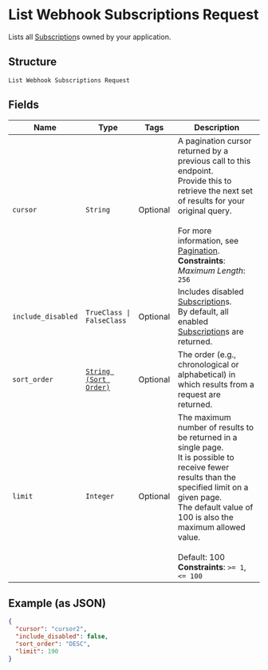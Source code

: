 
# List Webhook Subscriptions Request

Lists all [Subscription](../../doc/models/webhook-subscription.md)s owned by your application.

## Structure

`List Webhook Subscriptions Request`

## Fields

| Name | Type | Tags | Description |
|  --- | --- | --- | --- |
| `cursor` | `String` | Optional | A pagination cursor returned by a previous call to this endpoint.<br>Provide this to retrieve the next set of results for your original query.<br><br>For more information, see [Pagination](https://developer.squareup.com/docs/build-basics/common-api-patterns/pagination).<br>**Constraints**: *Maximum Length*: `256` |
| `include_disabled` | `TrueClass \| FalseClass` | Optional | Includes disabled [Subscription](entity:WebhookSubscription)s.<br>By default, all enabled [Subscription](entity:WebhookSubscription)s are returned. |
| `sort_order` | [`String (Sort Order)`](../../doc/models/sort-order.md) | Optional | The order (e.g., chronological or alphabetical) in which results from a request are returned. |
| `limit` | `Integer` | Optional | The maximum number of results to be returned in a single page.<br>It is possible to receive fewer results than the specified limit on a given page.<br>The default value of 100 is also the maximum allowed value.<br><br>Default: 100<br>**Constraints**: `>= 1`, `<= 100` |

## Example (as JSON)

```json
{
  "cursor": "cursor2",
  "include_disabled": false,
  "sort_order": "DESC",
  "limit": 190
}
```

